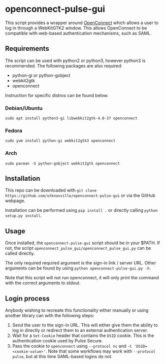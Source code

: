 # openconnect-pulse-gui

This script provides a wrapper around [OpenConnect](https://www.infradead.org/openconnect/) which allows a user to log in through a WebKitGTK2 window.  This allows OpenConnect to be compatible with web-based authentication mechanisms, such as SAML.

## Requirements

The script can be used with python2 or python3, however python3 is recommended.  The following packages are also required:

 - python-gi or python-gobject
 - webkit2gtk
 - openconnect

Instruction for specific distros can be found below.

### Debian/Ubuntu

    sudo apt install python3-gi libwebkit2gtk-4.0-37 openconnect

### Fedora

    sudo yum install python-gi webkit2gtk3 openconnect

### Arch

    sudo pacman -S python-gobject webkit2gtk openconnect

## Installation

This repo can be downloaded with `git clone https://github.com/utknoxville/openconnect-pulse-gui` or via the GitHub webpage.

Installation can be performed using `pip install .` or directly calling `python setup.py install`.

## Usage

Once installed, the `openconnect-pulse-gui` script should be in your $PATH.  If not, the script `openconnect_pulse_gui/openconnect_pulse_gui.py` can be called directly.

The only required required argument is the sign-in link / server URL.  Other arguments can be found by using `python openconnect-pulse-gui.py -h`.

Note that this script will not run openconnect, it will only print the command with the correct arguments to stdout.

## Login process

Anybody wishing to recreate this functionality either manually or using another library can with the following steps:

1. Send the user to the sign-in URL.  This will either give them the ability to log in directly or redirect them to an external authentication server.
1. Wait for a `Set-Cookie` header that contains the `DSID` cookie.  This is the authentication cookie used by Pulse Secure.
1. Pass the cookie to `openconnect` using `--protocol nc` and `-C 'DSID=<cookie-value>'`.  Note that some workflows may work with `--protocol pulse`, but at this time SAML-based logins do not.


